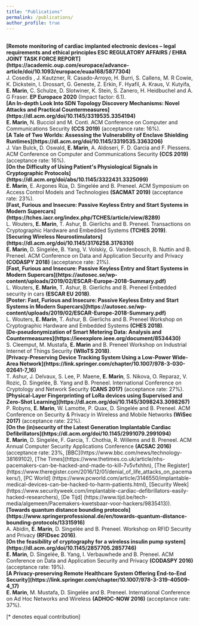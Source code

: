 ```yaml
---
title: "Publications"
permalink: /publications/
author_profile: true
---
```

<br>
<b>[Remote monitoring of cardiac implanted electronic devices – legal requirements and ethical principles ESC REGULATORY AFFAIRS / EHRA JOINT TASK FORCE REPORT](https://academic.oup.com/europace/advance-article/doi/10.1093/europace/euaa168/5877304)</b> <br>
J. Cosedis , J. Kautzner, R. Casado-Arroyo, H. Burri, S. Callens, M. R Cowie, K. Dickstein, I. Drossart, G. Geneste, Z. Erkin, F. Hyafil, A. Kraus, V. Kutyifa, <b>E. Marin</b>, C. Schulze, D. Slotwiner, K. Stein, S. Zanero, H. Heidbuchel and A. G Fraser.
<b>EP Europace 2020</b> (Impact factor: 6.1).

<br>
<b>[An In-depth Look Into SDN Topology Discovery Mechanisms: Novel Attacks and Practical Countermeasures](https://dl.acm.org/doi/10.1145/3319535.3354194)</b> <br>
<b>E. Marin</b>, N. Bucciol and M. Conti.
ACM Conference on Computer and Communications Security <b>(CCS 2019)</b> (acceptance rate: 16%).

<br>
<b>[A Tale of Two Worlds: Assessing the Vulnerability of Enclave Shielding Runtimes](https://dl.acm.org/doi/10.1145/3319535.3363206)</b> <br>
J. Van Bulck, D. Oswald, <b>E. Marin</b>, A. Aldoseri, F. D. Garcia and F. Piessens.
ACM Conference on Computer and Communications Security <b>(CCS 2019)</b> (acceptance rate: 16%).

<br>
<b>[On the Difficulty of Using Patient's Physiological Signals in Cryptographic Protocols](https://dl.acm.org/doi/abs/10.1145/3322431.3325099)</b> <br>
<b>E. Marin</b>, E. Argones Rúa, D. Singelée and B. Preneel.
ACM Symposium on Access Control Models and Technologies <b>(SACMAT 2019)</b> (acceptance rate: 23%).

<br>
<b>[Fast, Furious and Insecure: Passive Keyless Entry and Start Systems in Modern Supercars](https://tches.iacr.org/index.php/TCHES/article/view/8289)</b> <br>
L. Wouters, <b>E. Marin</b>, T. Ashur, B. Gierlichs and B. Preneel.
Transactions on Cryptographic Hardware and Embedded Systems <b>(TCHES 2019)</b>.

<br>
<b>[Securing Wireless Neurostimulators](https://dl.acm.org/doi/10.1145/3176258.3176310)</b> <br>
<b>E. Marin</b>, D. Singelée, B. Yang, V. Volskiy, G. Vandenbosch, B. Nuttin and B. Preneel.
ACM Conference on Data and Application Security and Privacy <b>(CODASPY 2018)</b> (acceptance rate: 21%).

<br>
<b>[Fast, Furious and Insecure: Passive Keyless Entry and Start Systems in Modern Supercars](https://autosec.se/wp-content/uploads/2019/02/ESCAR-Europe-2018-Summary.pdf)</b> <br>
L. Wouters, <b>E. Marin</b>, T. Ashur, B. Gierlichs and B. Preneel
Embedded security in cars <b>(ESCAR EU 2018)</b>.

<br>
<b>[Poster: Fast, Furious and Insecure: Passive Keyless Entry and Start Systems in Modern Supercars](https://autosec.se/wp-content/uploads/2019/02/ESCAR-Europe-2018-Summary.pdf)</b> <br>
L. Wouters, <b>E. Marin</b>, T. Ashur, B. Gierlichs and B. Preneel
Workshop on Cryptographic Hardware and Embedded Systems <b>(CHES 2018)</b>.

<br>
<b>[De-pseudonymization of Smart Metering Data: Analysis and Countermeasures](https://ieeexplore.ieee.org/document/8534430)</b> <br>
S. Cleemput, M. Mustafa, <b>E. Marin</b> and B. Preneel
Workshop on Industrial Internet of Things Security <b>(WIIoTS 2018)</b>.

<br>
<b>[Privacy-Preserving Device Tracking System Using a Low-Power Wide-Area Network](https://link.springer.com/chapter/10.1007/978-3-030-02641-7_16)</b> <br>
T. Ashur, J. Delvaux, S. Lee, P. Maene, <b>E. Marin</b>, S. Nikova, O. Reparaz, V. Rozic, D. Singelée, B. Yang and B. Preneel.
International Conference on Cryptology and Network Security <b>(CANS 2017)</b> (acceptance rate: 27%).

<br>
<b>[Physical-Layer Fingerprinting of LoRa devices using Supervised and Zero-Shot Learning](https://dl.acm.org/doi/10.1145/3098243.3098267)</b> <br>
P. Robyns, <b>E. Marin</b>, W. Lamotte, P. Quax, D. Singelée and B. Preneel.
ACM Conference on Security & Privacy in Wireless and Mobile Networks <b>(WiSec 2017)</b> (acceptance rate: 22%).

<br>
<b>[On the (in)security of the Latest Generation Implantable Cardiac Defibrillators](https://dl.acm.org/doi/10.1145/2991079.2991094)</b> <br>
<b>E. Marin</b>, D. Singelée, F. Garcia, T. Chothia, R. Willems and B. Preneel.
ACM Annual Computer Security Applications Conference <b>(ACSAC 2016)</b> (acceptance rate: 23%, [BBC](https://www.bbc.com/news/technology-38169102), [The Times](https://www.thetimes.co.uk/article/nhs-pacemakers-can-be-hacked-and-made-to-kill-7v5vfxhhn), [The Register] (https://www.theregister.com/2016/12/01/denial_of_life_attacks_on_pacemakers/), [PC World] (https://www.pcworld.com/article/3146550/implantable-medical-devices-can-be-hacked-to-harm-patients.html), [Security Week] (https://www.securityweek.com/implantable-cardiac-defibrillators-easily-hacked-researchers), [De Tijd] (https://www.tijd.be/tech-media/algemeen/Pacemakers-kwetsbaar-voor-hackers/9835413)).

<br>
<b>[Towards quantum distance bounding protocols](https://www.springerprofessional.de/en/towards-quantum-distance-bounding-protocols/13315916)</b> <br>
A. Abidin, <b>E. Marin</b>, D. Singelée and B. Preneel.
Workshop on RFID Security and Privacy <b>(RFIDsec 2016)</b>.

<br>
<b>[On the feasibility of cryptography for a wireless insulin pump system](https://dl.acm.org/doi/10.1145/2857705.2857746)</b> <br>
<b>E. Marin</b>, D. Singelée, B. Yang, I. Verbauwhede and B. Preneel.
ACM Conference on Data and Application Security and Privacy <b>(CODASPY 2016)</b> (acceptance rate: 19%).

<br>
<b>[A Privacy-preserving Remote Healthcare System Offering End-to-End Security](https://link.springer.com/chapter/10.1007/978-3-319-40509-4_17)</b> <br>
<b>E. Marin</b>, M. Mustafa, D. Singelée and B. Preneel.
International Conference on Ad Hoc Networks and Wireless <b>(ADHOC-NOW 2016)</b> (acceptance rate: 37%).





[\* denotes equal contribution]
